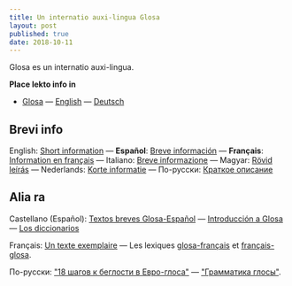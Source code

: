 ```yaml
---
title: Un internatio auxi-lingua Glosa
layout: post
published: true
date: 2018-10-11
---
```


Glosa es un internatio auxi-lingua.

**Place lekto info in**
 - [Glosa](gl/) — [English](en/) — [Deutsch](dt/)

## Brevi info

English: [Short information](brevi/english) — **Español**: [Breve información](brevi/espanjol) — **Français**: [Information en français](brevi/francais) — Italiano: [Breve informazione](brevi/italiano) — Magyar: [Rövid leírás](brevi/magyar) — Nederlands: [Korte informatie](brevi/nederlands) — По-русски: [Краткое описание](brevi/ruski)

## Alia ra

Castellano (Español): [Textos breves Glosa-Español](brevi/estextu.htm) — [Introducción a Glosa](brevi/esintra.htm) — [Los diccionarios](gid/index.html)

Français: [Un texte exemplaire](brevi/frdaudet.htm) — Les lexiques [glosa-français](gid/gl1kfr.htm) et [français-glosa](gid/frgl1k.htm).

По-русски: ["18 шагов к беглости в Евро-глоса"](brevi/ru18s.htm) — ["Грамматика глосы"](brevi/rugram.htm).
